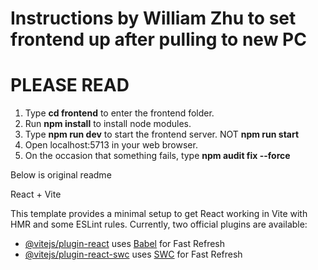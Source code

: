 # Instructions by William Zhu to set frontend up after pulling to new PC 
# PLEASE READ
1. Type **cd frontend** to enter the frontend folder.
2. Run **npm install** to install node modules.
3. Type **npm run dev** to start the frontend server. NOT **npm run start**
4. Open localhost:5713 in your web browser.
5. On the occasion that something fails, type **npm audit fix --force**


Below is original readme

React + Vite

This template provides a minimal setup to get React working in Vite with HMR and some ESLint rules.
Currently, two official plugins are available:
- [@vitejs/plugin-react](https://github.com/vitejs/vite-plugin-react/blob/main/packages/plugin-react/README.md) uses [Babel](https://babeljs.io/) for Fast Refresh
- [@vitejs/plugin-react-swc](https://github.com/vitejs/vite-plugin-react-swc) uses [SWC](https://swc.rs/) for Fast Refresh

